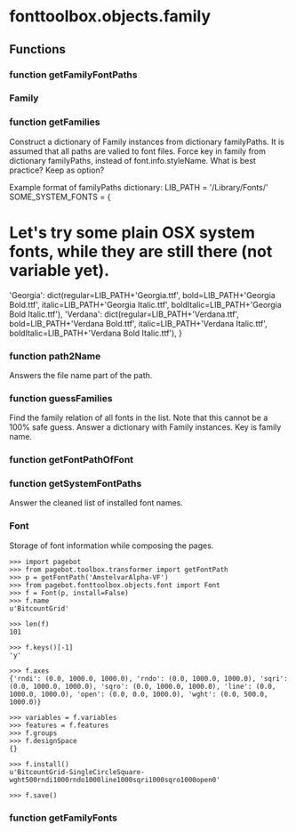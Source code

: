# fonttoolbox.objects.family


## Functions

### function getFamilyFontPaths
### Family
### function getFamilies
Construct a dictionary of Family instances from dictionary familyPaths. It is assumed that all paths
are valied to font files. Force key in family from dictionary familyPaths, instead of font.info.styleName.
What is best practice? Keep as option?

Example format of familyPaths dictionary:
LIB_PATH = '/Library/Fonts/'
SOME_SYSTEM_FONTS = {
# Let's try some plain OSX system fonts, while they are still there (not variable yet).
'Georgia': dict(regular=LIB_PATH+'Georgia.ttf', bold=LIB_PATH+'Georgia Bold.ttf', 
italic=LIB_PATH+'Georgia Italic.ttf', boldItalic=LIB_PATH+'Georgia Bold Italic.ttf'),
'Verdana': dict(regular=LIB_PATH+'Verdana.ttf', bold=LIB_PATH+'Verdana Bold.ttf', 
italic=LIB_PATH+'Verdana Italic.ttf', boldItalic=LIB_PATH+'Verdana Bold Italic.ttf'),
}
### function path2Name
<doc>Answers the file name part of the path.</doc>
### function guessFamilies
Find the family relation of all fonts in the list. Note that this cannot be a 100% safe guess.
Answer a dictionary with Family instances. Key is family name.
### function getFontPathOfFont
### function getSystemFontPaths
Answer the cleaned list of installed font names.
### Font
Storage of font information while composing the pages.

    >>> import pagebot
    >>> from pagebot.toolbox.transformer import getFontPath
    >>> p = getFontPath('AmstelvarAlpha-VF')
    >>> from pagebot.fonttoolbox.objects.font import Font
    >>> f = Font(p, install=False)
    >>> f.name
    u'BitcountGrid'

    >>> len(f)
    101

    >>> f.keys()[-1]
    'y'

    >>> f.axes
    {'rndi': (0.0, 1000.0, 1000.0), 'rndo': (0.0, 1000.0, 1000.0), 'sqri': (0.0, 1000.0, 1000.0), 'sqro': (0.0, 1000.0, 1000.0), 'line': (0.0, 1000.0, 1000.0), 'open': (0.0, 0.0, 1000.0), 'wght': (0.0, 500.0, 1000.0)}

    >>> variables = f.variables
    >>> features = f.features
    >>> f.groups
    >>> f.designSpace
    {}

    >>> f.install()
    u'BitcountGrid-SingleCircleSquare-wght500rndi1000rndo1000line1000sqri1000sqro1000open0'

    >>> f.save()
### function getFamilyFonts
